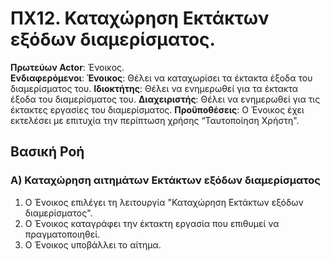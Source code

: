 # ΠΧ12. Καταχώρηση Εκτάκτων εξόδων διαμερίσματος.

**Πρωτεύων Actor**: Ένοικος.  
**Ενδιαφερόμενοι**:
**Ένοικος**: Θέλει να καταχωρίσει τα έκτακτα έξοδα του διαμερίσματος του.
**Ιδιοκτήτης**: Θέλει να ενημερωθεί για τα έκτακτα έξοδα του διαμερίσματος του.
**Διαχειριστής**: Θέλει να ενημερωθεί για τις έκτακτες εργασίες του διαμερίσματος.
**Προϋποθέσεις**: Ο Ένοικος έχει εκτελέσει με επιτυχία την περίπτωση χρήσης “Ταυτοποίηση Χρήστη".  

## Βασική Ροή

### Α) Καταχώρηση αιτημάτων Εκτάκτων εξόδων διαμερίσματος

1. Ο Ένοικος επιλέγει τη λειτουργία "Καταχώρηση Εκτάκτων εξόδων διαμερίσματος".
2. Ο Ένοικος καταγράφει την έκτακτη εργασία που επιθυμεί να πραγματοποιηθεί.
3. Ο Ένοικος υποβάλλει το αίτημα.

